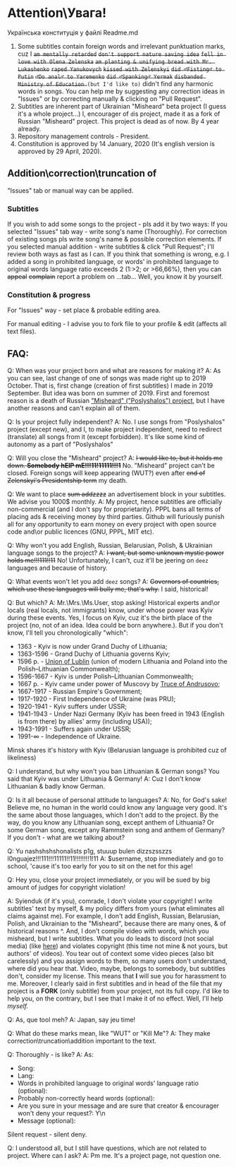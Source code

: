 # Attention\Увага!
Українська конституція у файлі Readme.md 
1. Some subtitles contain foreign words and irrelevant punktuation marks, cuz I ~~`am mentally retarded`~~  ~~`don't support nature saving idea`~~  ~~`fell in love with Olena Zelenska`~~  ~~`am planting & unifying bread with Mr. Lukashenko`~~  ~~`raped Yanukovych`~~ ~~`kissed with Zelenskyi`~~ ~~`did ♂Fisting♂ to Putin`~~ ~~`♂Do anal♂ to Yaremenko`~~ ~~`did ♂Spanking♂ Yermak`~~ ~~`disbanded Ministry of Education `~~`(but I'd like to)` didn't find any harmonic words in songs. You can help me by suggesting any correction ideas in "Issues" or by correcting manually & clicking on "Pull Request".
1. Subtitles are inherent part of Ukrainian "Misheard" beta project (I guess it's a whole project...)
I, encourager of `d`is project, made it as a fork of Russian "Misheard" project.
This project is dead as of now. By 4 year already.
1. Repository management controls - President.
1. Constitution is approved by 14 January, 2020 (It's english version is approved by 29 April, 2020).

## Addition\correction\truncation of
"Issues" tab or manual way can be applied.
### Subtitles
If you wish to add some songs to the project - pls add it by two ways:
If you selected "Issues" tab way - write song's name (Thoroughly).
For correction of existing songs pls write song's name & possible correction elements.
If you selected manual addition - write subtitles & click "Pull Request";
I'll review both ways as fast as I can.
If you think that something is wrong, e.g. I added a song in prohibited language, or words' in prohibited language to original words language ratio exceeds 2 (1:>2; or >66,66%), then you can ~~appeal~~ ~~complain~~ report a problem on ...tab... Well, you know it by yourself.
### Constitution & progress
For "Issues" way - set place & probable editing area.

For manual editing - I advise you to fork file to your profile & edit (affects all text files).
## FAQ:

Q: When was your project born and what are reasons for making it?
A: As you can see, last change of one of songs was made right up to 2019 October. That is, first change (creation of first subtitles) I made in 2019 September. But idea was born on summer of 2019. First and foremost reason is a death of Russian ["Misheard" ("Poslyshalos") project](https://www.youtube.com/user/MisheardsReloaded), but I have another reasons and can't explain all of them.

Q: Is your project fully independent?
A: No. I use songs from "Poslyshalos" project (except new), and I, to make project independent, need to redirect (translate) all songs from it (except forbidden). It's like some kind of autonomy as a part of "Poslyshalos"

Q: Will you close the "Misheard" project?
A: ~~I would like to, but it holds me down. **Somebody hElP mE!!!11!11111!!!1**~~ No. "Misheard" project can't be closed. Foreign songs will keep appearing (WUT?) even after ~~end of Zelenskyi's Presidentship term~~ my death.

Q: We want to place ~~sum addzzzz~~ an advertisement block in your subtitles. We advise you 1000$ monthly.
A: My project, hence subtitles are officially non-commercial (and I don't spy for proprietarity). PPPL bans all terms of placing ads & receiving money by third parties. Github will furiously punish all for any opportunity to earn money on every project with open source code and\or public licences (GNU, PPPL, MIT etc).

Q: Why won't you add English, Russian, Belarusian, Polish, & Ukrainian language songs to the project?
A: ~~I want, but some unknown mystic power holds me!!!111!!11~~ No! Unfortunately, I can't, cuz it'll be jeering on `deez` languages and because of history.

Q: What events won't let you add `deez` songs?
A: ~~Governors of countries, which use these languages will bully me, that's why.~~ I said, historical!

Q: But which?
A: Mr.\Mrs.\Ms.User, stop asking! Historical experts and\or locals (real locals, not immigrants) know, under whose power was Kyiv during these events. Yes, I focus on Kyiv, cuz it's the birth place of the project (no, not of an idea. Idea could be born anywhere.). But if you don't know, I'll tell you chronologically "which":
* 1363 - Kyiv is now under Grand Duchy of Lithuania;
* 1363-1596 - Grand Duchy of Lithuania governs Kyiv;
* 1596 р. - [Union of Lublin](https://en.wikipedia.org/wiki/Union_of_Lublin) (union of modern Lithuania and Poland into the Polish–Lithuanian Commonwealth);
* 1596-1667 - Kyiv is under Polish–Lithuanian Commonwealth;
* 1667 р. - Kyiv came under power of Muscovy by [Truce of Andrusovo](https://en.wikipedia.org/wiki/Truce_of_Andrusovo);
* 1667-1917 - Russian Empire's Government;
* 1917-1920 - First Independence of Ukraine (was PRU);
* 1920-1941 - Kyiv suffers under USSR;
* 1941-1943 - Under Nazi Germany (Kyiv has been freed in 1943 (English is from there) by allies' army (including USA));
* 1943-1991 - Suffers again under USSR;
* 1991-∞ - Independence of Ukraine.

Minsk shares it's history with Kyiv (Belarusian language is prohibited cuz of likeliness)

Q: I understand, but why won't you ban Lithuanian & German songs? You said that Kyiv was under Lithuania & Germany!
A: Cuz I don't know Lithuanian & badly know German.

Q: Is it all because of personal attitude to languages?
A: No, for God's sake! Believe me, no human in the world could know any language very good. It's the same about those languages, which I don't add to the project. By the way, do you know any Lithuanian song, except anthem of Lithuania? Or some German song, except any Rammstein song and anthem of Germany?
If you don't - what are we talking about?

Q: Yu nashshshshonalists p1g, stuuup bulen dizzszsszzs l0nguajez!!!111!!!11111!!11!!!!!!!!1!11
A: $username, stop immediately and go to school, 'cause it's too early for you to sit on the net for this age!

Q: Hey you, close your project immediately, or you will be sued by big amount of judges for copyright violation!

A: Syienduk (if it's you), comrade, I don't violate your copyright! I write subtitles' text by myself, & my policy differs from yours (what eliminates all claims against me). For example, I don't add English, Russian, Belarusian, Polish, and Ukrainian to the "Misheard", because there are many ones, & of historical reasons ^. And, I don't compile video with words, which you misheard, but I write subtitles. What you do leads to discord (not social media) (like [here](https://www.youtube.com/watch?v=pXb8yNrDQDY&lc=UgjvyN6xzgZPHHgCoAEC)) and violates copyright (this time not mine & not yours, but authors' of videos). You tear out of context some video pieces (also bit carelessly) and you assign words to them, so many users don't understand, where did you hear that. Video, maybe, belongs to somebody, but subtitles don't, consider my license. This means that **I** will sue you for harassment to me. Moreover, I clearly said in first subtitles and in head of the file that my project is a **FORK** (only subtitle) from your project, not its full copy. I'd like to help you, on the contrary, but I see that I make it of no effect. Well, I'll help *myself.*

Q: As, que tool meh?
A: Japan, say jeu time!

Q: What do these marks mean, like "WUT" or "Kill Me"?
A: They make correction\truncation\addition important to the text.

Q: Thoroughly - is like?
A: As:
 * Song:
 * Lang:
 * Words in prohibited language to original words' language ratio (optional):
 * Probably non-correctly heard words (optional):
 * Are you sure in your message and are sure that creator & encourager won't deny your request?: Y\n
 * Message (optional):

Silent request - silent deny.

Q: I understood all, but I still have questions, which are not related to project. Where can I ask?
A: Pm me. It's a project page, not question one.
